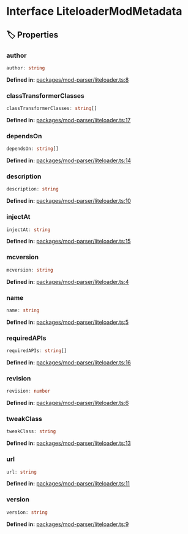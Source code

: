 # Interface LiteloaderModMetadata

## 🏷️ Properties

### author <Badge type="info" text="optional" /> <Badge type="tip" text="readonly" />

```ts
author: string
```
<p style="font-size: 14px; color: var(--vp-c-text-2)">
<strong>Defined in:</strong> <a href="https://github.com/voxelum/minecraft-launcher-core-node/blob/master/packages/mod-parser/liteloader.ts#L8" target="_blank" rel="noreferrer">packages/mod-parser/liteloader.ts:8</a>
</p>


### classTransformerClasses <Badge type="info" text="optional" /> <Badge type="tip" text="readonly" />

```ts
classTransformerClasses: string[]
```
<p style="font-size: 14px; color: var(--vp-c-text-2)">
<strong>Defined in:</strong> <a href="https://github.com/voxelum/minecraft-launcher-core-node/blob/master/packages/mod-parser/liteloader.ts#L17" target="_blank" rel="noreferrer">packages/mod-parser/liteloader.ts:17</a>
</p>


### dependsOn <Badge type="info" text="optional" /> <Badge type="tip" text="readonly" />

```ts
dependsOn: string[]
```
<p style="font-size: 14px; color: var(--vp-c-text-2)">
<strong>Defined in:</strong> <a href="https://github.com/voxelum/minecraft-launcher-core-node/blob/master/packages/mod-parser/liteloader.ts#L14" target="_blank" rel="noreferrer">packages/mod-parser/liteloader.ts:14</a>
</p>


### description <Badge type="info" text="optional" /> <Badge type="tip" text="readonly" />

```ts
description: string
```
<p style="font-size: 14px; color: var(--vp-c-text-2)">
<strong>Defined in:</strong> <a href="https://github.com/voxelum/minecraft-launcher-core-node/blob/master/packages/mod-parser/liteloader.ts#L10" target="_blank" rel="noreferrer">packages/mod-parser/liteloader.ts:10</a>
</p>


### injectAt <Badge type="info" text="optional" /> <Badge type="tip" text="readonly" />

```ts
injectAt: string
```
<p style="font-size: 14px; color: var(--vp-c-text-2)">
<strong>Defined in:</strong> <a href="https://github.com/voxelum/minecraft-launcher-core-node/blob/master/packages/mod-parser/liteloader.ts#L15" target="_blank" rel="noreferrer">packages/mod-parser/liteloader.ts:15</a>
</p>


### mcversion <Badge type="tip" text="readonly" />

```ts
mcversion: string
```
<p style="font-size: 14px; color: var(--vp-c-text-2)">
<strong>Defined in:</strong> <a href="https://github.com/voxelum/minecraft-launcher-core-node/blob/master/packages/mod-parser/liteloader.ts#L4" target="_blank" rel="noreferrer">packages/mod-parser/liteloader.ts:4</a>
</p>


### name <Badge type="tip" text="readonly" />

```ts
name: string
```
<p style="font-size: 14px; color: var(--vp-c-text-2)">
<strong>Defined in:</strong> <a href="https://github.com/voxelum/minecraft-launcher-core-node/blob/master/packages/mod-parser/liteloader.ts#L5" target="_blank" rel="noreferrer">packages/mod-parser/liteloader.ts:5</a>
</p>


### requiredAPIs <Badge type="info" text="optional" /> <Badge type="tip" text="readonly" />

```ts
requiredAPIs: string[]
```
<p style="font-size: 14px; color: var(--vp-c-text-2)">
<strong>Defined in:</strong> <a href="https://github.com/voxelum/minecraft-launcher-core-node/blob/master/packages/mod-parser/liteloader.ts#L16" target="_blank" rel="noreferrer">packages/mod-parser/liteloader.ts:16</a>
</p>


### revision <Badge type="tip" text="readonly" />

```ts
revision: number
```
<p style="font-size: 14px; color: var(--vp-c-text-2)">
<strong>Defined in:</strong> <a href="https://github.com/voxelum/minecraft-launcher-core-node/blob/master/packages/mod-parser/liteloader.ts#L6" target="_blank" rel="noreferrer">packages/mod-parser/liteloader.ts:6</a>
</p>


### tweakClass <Badge type="info" text="optional" /> <Badge type="tip" text="readonly" />

```ts
tweakClass: string
```
<p style="font-size: 14px; color: var(--vp-c-text-2)">
<strong>Defined in:</strong> <a href="https://github.com/voxelum/minecraft-launcher-core-node/blob/master/packages/mod-parser/liteloader.ts#L13" target="_blank" rel="noreferrer">packages/mod-parser/liteloader.ts:13</a>
</p>


### url <Badge type="info" text="optional" /> <Badge type="tip" text="readonly" />

```ts
url: string
```
<p style="font-size: 14px; color: var(--vp-c-text-2)">
<strong>Defined in:</strong> <a href="https://github.com/voxelum/minecraft-launcher-core-node/blob/master/packages/mod-parser/liteloader.ts#L11" target="_blank" rel="noreferrer">packages/mod-parser/liteloader.ts:11</a>
</p>


### version <Badge type="info" text="optional" /> <Badge type="tip" text="readonly" />

```ts
version: string
```
<p style="font-size: 14px; color: var(--vp-c-text-2)">
<strong>Defined in:</strong> <a href="https://github.com/voxelum/minecraft-launcher-core-node/blob/master/packages/mod-parser/liteloader.ts#L9" target="_blank" rel="noreferrer">packages/mod-parser/liteloader.ts:9</a>
</p>


